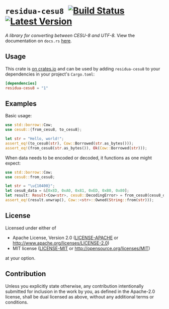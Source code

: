 # `residua-cesu8` &nbsp;[![Build Status]][actions] [![Latest Version]][crates.io]

[Build Status]: https://img.shields.io/github/workflow/status/residua/cesu8/CI?logo=github
[actions]: https://github.com/residua/cesu8/actions/workflows/ci.yml
[Latest Version]: https://img.shields.io/crates/v/residua-cesu8?logo=rust
[crates.io]: https://crates.io/crates/residua-cesu8

*A library for converting between CESU-8 and UTF-8.*
View the documentation on `docs.rs` [here][docs].

[docs]: https://docs.rs/residua-cesu8

## Usage

This crate is [on crates.io][crates] and can be used by adding `residua-cesu8`
to your dependencies in your project's `Cargo.toml`:

```toml
[dependencies]
residua-cesu8 = "1"
```

[crates]: https://crates.io/crates/residua-cesu8

## Examples

Basic usage:

```rust
use std::borrow::Cow;
use cesu8::{from_cesu8, to_cesu8};

let str = "Hello, world!";
assert_eq!(to_cesu8(str), Cow::Borrowed(str.as_bytes()));
assert_eq!(from_cesu8(str.as_bytes()), Ok(Cow::Borrowed(str)));
```

When data needs to be encoded or decoded, it functions as one might expect:

```rust
use std::borrow::Cow;
use cesu8::from_cesu8;

let str = "\u{10400}";
let cesu8_data = &[0xED, 0xA0, 0x81, 0xED, 0xB0, 0x80];
let result: Result<Cow<str>, cesu8::DecodingError> = from_cesu8(cesu8_data);
assert_eq!(result.unwrap(), Cow::<str>::Owned(String::from(str)));
```

## License

Licensed under either of

-   Apache License, Version 2.0
    ([LICENSE-APACHE](LICENSE-APACHE) or http://www.apache.org/licenses/LICENSE-2.0)
-   MIT license
    ([LICENSE-MIT](LICENSE-MIT) or http://opensource.org/licenses/MIT)

at your option.

## Contribution

Unless you explicitly state otherwise, any contribution intentionally submitted
for inclusion in the work by you, as defined in the Apache-2.0 license, shall be
dual licensed as above, without any additional terms or conditions.
